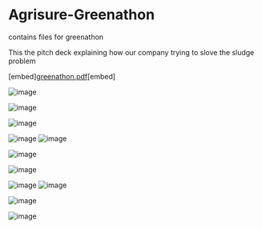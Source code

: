 # Agrisure-Greenathon
contains files for greenathon

This the pitch deck explaining how our company trying to slove the sludge problem 

[embed][greenathon.pdf](https://github.com/user-attachments/files/16396257/greenathon.pdf)[embed]

![image](https://github.com/user-attachments/assets/a80d0c15-970f-4faa-9161-3b3a623cd316)

![image](https://github.com/user-attachments/assets/3e5bedb2-0f35-4c8f-86a9-9e7ee1804dd0)

![image](https://github.com/user-attachments/assets/3cd9a2d6-19fc-4d5f-8845-1ed87b3ef8ca)

![image](https://github.com/user-attachments/assets/97f5b249-49f1-449c-8e09-8a9e728b978c)
![image](https://github.com/user-attachments/assets/df8daa72-d5ae-4342-9074-263eca14c6c7)

![image](https://github.com/user-attachments/assets/429f15cc-8384-45c1-83b8-d9aa4e375006)

![image](https://github.com/user-attachments/assets/6e82d675-09a9-4911-a745-daf6ee4d6525)

![image](https://github.com/user-attachments/assets/842bcb67-65b8-4866-a5f6-85b96b789e30)
![image](https://github.com/user-attachments/assets/0e6e1556-bfae-490c-aa0e-59c82276cc41)

![image](https://github.com/user-attachments/assets/5f02aaa6-0edf-4928-9930-6ad36b3560ce)



![image](https://github.com/user-attachments/assets/538c09a6-7931-4b3a-9f22-e90c9de1cad7)


